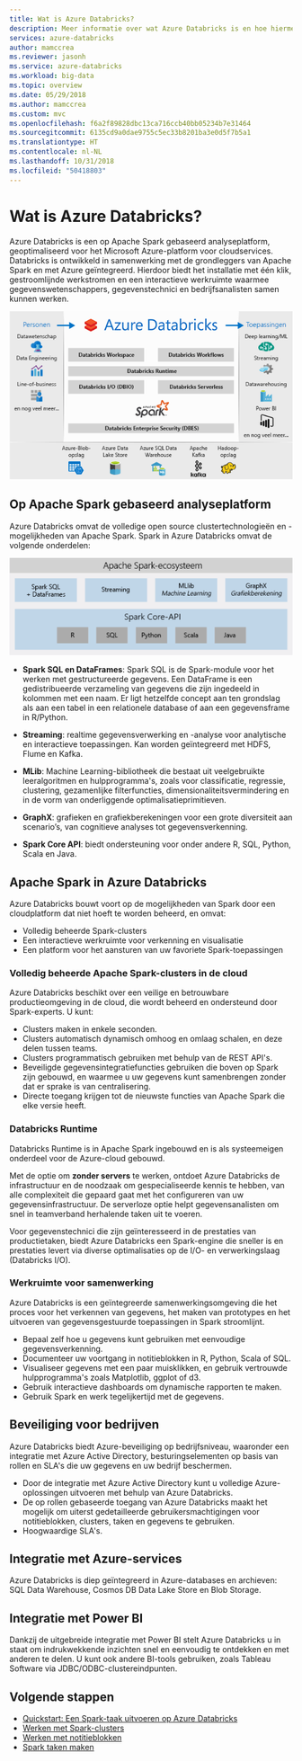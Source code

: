 ```yaml
---
title: Wat is Azure Databricks?
description: Meer informatie over wat Azure Databricks is en hoe hiermee Spark Databricks in Azure terechtkomt. Azure Databricks is een op Apache Spark gebaseerd analyseplatform, geoptimaliseerd voor het Microsoft Azure-platform voor cloudservices.
services: azure-databricks
author: mamccrea
ms.reviewer: jasonh
ms.service: azure-databricks
ms.workload: big-data
ms.topic: overview
ms.date: 05/29/2018
ms.author: mamccrea
ms.custom: mvc
ms.openlocfilehash: f6a2f89828dbc13ca716ccb40bb05234b7e31464
ms.sourcegitcommit: 6135cd9a0dae9755c5ec33b8201ba3e0d5f7b5a1
ms.translationtype: HT
ms.contentlocale: nl-NL
ms.lasthandoff: 10/31/2018
ms.locfileid: "50418803"
---
```

# <a name="what-is-azure-databricks"></a>Wat is Azure Databricks?

Azure Databricks is een op Apache Spark gebaseerd analyseplatform, geoptimaliseerd voor het Microsoft Azure-platform voor cloudservices. Databricks is ontwikkeld in samenwerking met de grondleggers van Apache Spark en met Azure geïntegreerd. Hierdoor biedt het installatie met één klik, gestroomlijnde werkstromen en een interactieve werkruimte waarmee gegevenswetenschappers, gegevenstechnici en bedrijfsanalisten samen kunnen werken.

![Wat is Azure Databricks? ](./media/what-is-azure-databricks/azure-databricks-overview.png "Wat is Azure Databricks?")

## <a name="apache-spark-based-analytics-platform"></a>Op Apache Spark gebaseerd analyseplatform

Azure Databricks omvat de volledige open source clustertechnologieën en -mogelijkheden van Apache Spark. Spark in Azure Databricks omvat de volgende onderdelen:

![Apache Spark in Azure Databricks](./media/what-is-azure-databricks/apache-spark-ecosystem-databricks.png "Apache Spark in Azure Databricks")

* **Spark SQL en DataFrames**: Spark SQL is de Spark-module voor het werken met gestructureerde gegevens. Een DataFrame is een gedistribueerde verzameling van gegevens die zijn ingedeeld in kolommen met een naam. Er ligt hetzelfde concept aan ten grondslag als aan een tabel in een relationele database of aan een gegevensframe in R/Python.

* **Streaming**: realtime gegevensverwerking en -analyse voor analytische en interactieve toepassingen. Kan worden geïntegreerd met HDFS, Flume en Kafka.

* **MLib**: Machine Learning-bibliotheek die bestaat uit veelgebruikte leeralgoritmen en hulpprogramma's, zoals voor classificatie, regressie, clustering, gezamenlijke filterfuncties, dimensionaliteitsvermindering en in de vorm van onderliggende optimalisatieprimitieven.

* **GraphX**: grafieken en grafiekberekeningen voor een grote diversiteit aan scenario’s, van cognitieve analyses tot gegevensverkenning.

* **Spark Core API**: biedt ondersteuning voor onder andere R, SQL, Python, Scala en Java.

## <a name="apache-spark-in-azure-databricks"></a>Apache Spark in Azure Databricks

Azure Databricks bouwt voort op de mogelijkheden van Spark door een cloudplatform dat niet hoeft te worden beheerd, en omvat:

- Volledig beheerde Spark-clusters
- Een interactieve werkruimte voor verkenning en visualisatie
- Een platform voor het aansturen van uw favoriete Spark-toepassingen

### <a name="fully-managed-apache-spark-clusters-in-the-cloud"></a>Volledig beheerde Apache Spark-clusters in de cloud

Azure Databricks beschikt over een veilige en betrouwbare productieomgeving in de cloud, die wordt beheerd en ondersteund door Spark-experts. U kunt:

* Clusters maken in enkele seconden.
* Clusters automatisch dynamisch omhoog en omlaag schalen, en deze delen tussen teams. 
* Clusters programmatisch gebruiken met behulp van de REST API's. 
* Beveiligde gegevensintegratiefuncties gebruiken die boven op Spark zijn gebouwd, en waarmee u uw gegevens kunt samenbrengen zonder dat er sprake is van centralisering. 
* Directe toegang krijgen tot de nieuwste functies van Apache Spark die elke versie heeft.

### <a name="databricks-runtime"></a>Databricks Runtime
Databricks Runtime is in Apache Spark ingebouwd en is als systeemeigen onderdeel voor de Azure-cloud gebouwd. 

Met de optie om **zonder servers** te werken, ontdoet Azure Databricks de infrastructuur en de noodzaak om gespecialiseerde kennis te hebben, van alle complexiteit die gepaard gaat met het configureren van uw gegevensinfrastructuur. De serverloze optie helpt gegevensanalisten om snel in teamverband herhalende taken uit te voeren.

Voor gegevenstechnici die zijn geïnteresseerd in de prestaties van productietaken, biedt Azure Databricks een Spark-engine die sneller is en prestaties levert via diverse optimalisaties op de I/O- en verwerkingslaag (Databricks I/O).

### <a name="workspace-for-collaboration"></a>Werkruimte voor samenwerking

Azure Databricks is een geïntegreerde samenwerkingsomgeving die het proces voor het verkennen van gegevens, het maken van prototypes en het uitvoeren van gegevensgestuurde toepassingen in Spark stroomlijnt.

* Bepaal zelf hoe u gegevens kunt gebruiken met eenvoudige gegevensverkenning.
* Documenteer uw voortgang in notitieblokken in R, Python, Scala of SQL.
* Visualiseer gegevens met een paar muisklikken, en gebruik vertrouwde hulpprogramma's zoals Matplotlib, ggplot of d3.
* Gebruik interactieve dashboards om dynamische rapporten te maken.
* Gebruik Spark en werk tegelijkertijd met de gegevens.

## <a name="enterprise-security"></a>Beveiliging voor bedrijven

Azure Databricks biedt Azure-beveiliging op bedrijfsniveau, waaronder een integratie met Azure Active Directory, besturingselementen op basis van rollen en SLA's die uw gegevens en uw bedrijf beschermen.

* Door de integratie met Azure Active Directory kunt u volledige Azure-oplossingen uitvoeren met behulp van Azure Databricks.
* De op rollen gebaseerde toegang van Azure Databricks maakt het mogelijk om uiterst gedetailleerde gebruikersmachtigingen voor notitieblokken, clusters, taken en gegevens te gebruiken.
* Hoogwaardige SLA's. 

## <a name="integration-with-azure-services"></a>Integratie met Azure-services

Azure Databricks is diep geïntegreerd in Azure-databases en archieven: SQL Data Warehouse, Cosmos DB Data Lake Store en Blob Storage. 

## <a name="integration-with-power-bi"></a>Integratie met Power BI
Dankzij de uitgebreide integratie met Power BI stelt Azure Databricks u in staat om indrukwekkende inzichten snel en eenvoudig te ontdekken en met anderen te delen. U kunt ook andere BI-tools gebruiken, zoals Tableau Software via JDBC/ODBC-clustereindpunten.

## <a name="next-steps"></a>Volgende stappen

* [Quickstart: Een Spark-taak uitvoeren op Azure Databricks](quickstart-create-databricks-workspace-portal.md)
* [Werken met Spark-clusters](https://docs.azuredatabricks.net/user-guide/clusters/index.html)
* [Werken met notitieblokken](https://docs.azuredatabricks.net/user-guide/notebooks/index.html)
* [Spark taken maken](https://docs.azuredatabricks.net/user-guide/jobs.html)

 









